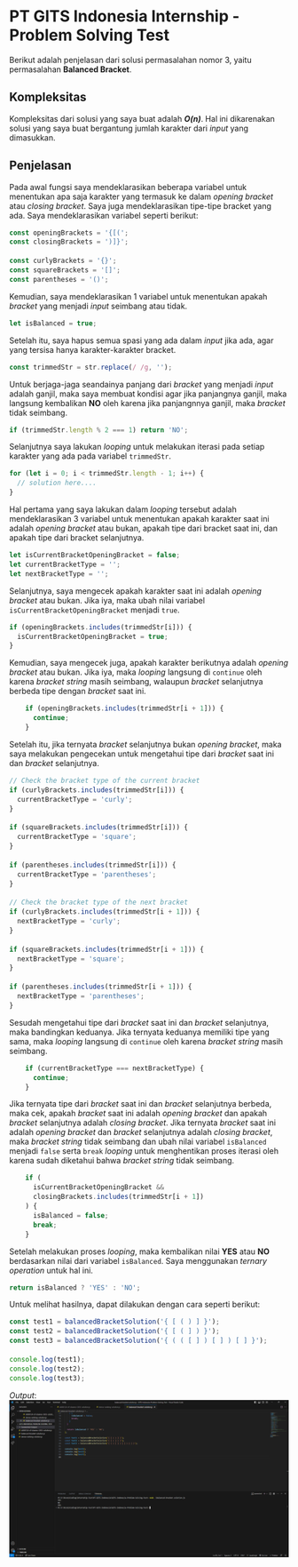 # PT GITS Indonesia Internship - Problem Solving Test

Berikut adalah penjelasan dari solusi permasalahan nomor 3, yaitu permasalahan **Balanced Bracket**.

## Kompleksitas

Kompleksitas dari solusi yang saya buat adalah **_O(n)_**. Hal ini dikarenakan solusi yang saya buat bergantung jumlah karakter dari _input_ yang dimasukkan.

## Penjelasan

Pada awal fungsi saya mendeklarasikan beberapa variabel untuk menentukan apa saja karakter yang termasuk ke dalam _opening bracket_ atau _closing bracket_. Saya juga mendeklarasikan tipe-tipe bracket yang ada. Saya mendeklarasikan variabel seperti berikut:

```javascript
const openingBrackets = '{[(';
const closingBrackets = ')]}';

const curlyBrackets = '{}';
const squareBrackets = '[]';
const parentheses = '()';
```

Kemudian, saya mendeklarasikan 1 variabel untuk menentukan apakah _bracket_ yang menjadi _input_ seimbang atau tidak.

```javascript
let isBalanced = true;
```

Setelah itu, saya hapus semua spasi yang ada dalam _input_ jika ada, agar yang tersisa hanya karakter-karakter bracket.

```javascript
const trimmedStr = str.replace(/ /g, '');
```

Untuk berjaga-jaga seandainya panjang dari _bracket_ yang menjadi _input_ adalah ganjil, maka saya membuat kondisi agar jika panjangnya ganjil, maka langsung kembalikan **NO** oleh karena jika panjangnnya ganjil, maka _bracket_ tidak seimbang.

```javascript
if (trimmedStr.length % 2 === 1) return 'NO';
```

Selanjutnya saya lakukan _looping_ untuk melakukan iterasi pada setiap karakter yang ada pada variabel `trimmedStr`.

```javascript
for (let i = 0; i < trimmedStr.length - 1; i++) {
  // solution here....
}
```

Hal pertama yang saya lakukan dalam _looping_ tersebut adalah mendeklarasikan 3 variabel untuk menentukan apakah karakter saat ini adalah _opening bracket_ atau bukan, apakah tipe dari bracket saat ini, dan apakah tipe dari bracket selanjutnya.

```javascript
let isCurrentBracketOpeningBracket = false;
let currentBracketType = '';
let nextBracketType = '';
```

Selanjutnya, saya mengecek apakah karakter saat ini adalah _opening bracket_ atau bukan. Jika iya, maka ubah nilai variabel `isCurrentBracketOpeningBracket` menjadi `true`.

```javascript
if (openingBrackets.includes(trimmedStr[i])) {
  isCurrentBracketOpeningBracket = true;
}
```

Kemudian, saya mengecek juga, apakah karakter berikutnya adalah _opening bracket_ atau bukan. Jika iya, maka _looping_ langsung di `continue` oleh karena _bracket string_ masih seimbang, walaupun _bracket_ selanjutnya berbeda tipe dengan _bracket_ saat ini.

```javascript
    if (openingBrackets.includes(trimmedStr[i + 1])) {
      continue;
    }
```

Setelah itu, jika ternyata _bracket_ selanjutnya bukan _opening bracket_, maka saya melakukan pengecekan untuk mengetahui tipe dari _bracket_ saat ini dan _bracket_ selanjutnya.

```javascript
// Check the bracket type of the current bracket
if (curlyBrackets.includes(trimmedStr[i])) {
  currentBracketType = 'curly';
}

if (squareBrackets.includes(trimmedStr[i])) {
  currentBracketType = 'square';
}

if (parentheses.includes(trimmedStr[i])) {
  currentBracketType = 'parentheses';
}

// Check the bracket type of the next bracket
if (curlyBrackets.includes(trimmedStr[i + 1])) {
  nextBracketType = 'curly';
}

if (squareBrackets.includes(trimmedStr[i + 1])) {
  nextBracketType = 'square';
}

if (parentheses.includes(trimmedStr[i + 1])) {
  nextBracketType = 'parentheses';
}
```

Sesudah mengetahui tipe dari _bracket_ saat ini dan _bracket_ selanjutnya, maka bandingkan keduanya. Jika ternyata keduanya memiliki tipe yang sama, maka _looping_ langsung di `continue` oleh karena _bracket string_ masih seimbang.

```javascript
    if (currentBracketType === nextBracketType) {
      continue;
    }
```

Jika ternyata tipe dari _bracket_ saat ini dan _bracket_ selanjutnya berbeda, maka cek, apakah _bracket_ saat ini adalah _opening bracket_ dan apakah _bracket_ selanjutnya adalah _closing bracket_. Jika ternyata _bracket_ saat ini adalah _opening bracket_ dan _bracket_ selanjutnya adalah _closing bracket_, maka _bracket string_ tidak seimbang dan ubah nilai variabel `isBalanced` menjadi `false` serta `break` _looping_ untuk menghentikan proses iterasi oleh karena sudah diketahui bahwa _bracket string_ tidak seimbang.

```javascript
    if (
      isCurrentBracketOpeningBracket &&
      closingBrackets.includes(trimmedStr[i + 1])
    ) {
      isBalanced = false;
      break;
    }
```

Setelah melakukan proses _looping_, maka kembalikan nilai **YES** atau **NO** berdasarkan nilai dari variabel `isBalanced`. Saya menggunakan _ternary operation_ untuk hal ini.

```javascript
return isBalanced ? 'YES' : 'NO';
```

Untuk melihat hasilnya, dapat dilakukan dengan cara seperti berikut:

```javascript
const test1 = balancedBracketSolution('{ [ ( ) ] }');
const test2 = balancedBracketSolution('{ [ ( ] ) }');
const test3 = balancedBracketSolution('{ ( ( [ ] ) [ ] ) [ ] }');

console.log(test1);
console.log(test2);
console.log(test3);
```

_Output_:
![Output dari solusi Balanced Bracket](./screenshot-output/third-problem-solution-output.png 'Output dari solusi Balanced Bracket')
